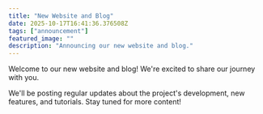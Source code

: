 ```yaml
---
title: "New Website and Blog"
date: 2025-10-17T16:41:36.376508Z
tags: ["announcement"]
featured_image: ""
description: "Announcing our new website and blog."
---
```


Welcome to our new website and blog! We're excited to share our journey with you.

We'll be posting regular updates about the project's development, new features, and tutorials. Stay tuned for more content!
